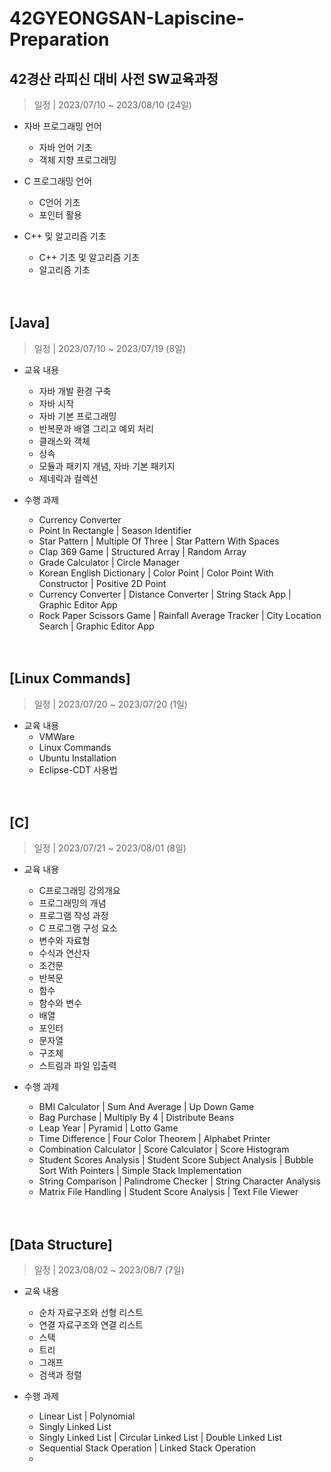 # 42GYEONGSAN-Lapiscine-Preparation
## 42경산 라피신 대비 사전 SW교육과정
> 일정 | 2023/07/10 ~ 2023/08/10 (24일)
- 자바 프로그래밍 언어
  - 자바 언어 기초
  - 객체 지향 프로그래밍

- C 프로그래밍 언어
  - C언어 기초
  - 포인터 활용

- C++ 및 알고리즘 기초
  - C++ 기초 및 알고리즘 기초
  - 알고리즘 기초

　

## [Java]
> 일정 | 2023/07/10 ~ 2023/07/19 (8일)
- 교육 내용
  - 자바 개발 환경 구축
  - 자바 시작
  - 자바 기본 프로그래밍
  - 반복문과 배열 그리고 예외 처리
  - 클래스와 객체
  - 상속
  - 모듈과 패키지 개념, 자바 기본 패키지
  - 제네릭과 컬렉션

- 수행 과제
  - Currency Converter
  - Point In Rectangle | Season Identifier
  - Star Pattern | Multiple Of Three | Star Pattern With Spaces
  - Clap 369 Game | Structured Array | Random Array
  - Grade Calculator | Circle Manager
  - Korean English Dictionary | Color Point | Color Point With Constructor | Positive 2D Point
  - Currency Converter | Distance Converter | String Stack App | Graphic Editor App
  - Rock Paper Scissors Game | Rainfall Average Tracker | City Location Search | Graphic Editor App

　

## [Linux Commands]
> 일정 | 2023/07/20 ~ 2023/07/20 (1일)
- 교육 내용
  - VMWare
  - Linux Commands
  - Ubuntu Installation
  - Eclipse-CDT 사용법

　

## [C]
> 일정 | 2023/07/21 ~ 2023/08/01 (8일)
- 교육 내용
  - C프로그래밍 강의개요
  - 프로그래밍의 개념
  - 프로그램 작성 과정
  - C 프로그램 구성 요소
  - 변수와 자료형
  - 수식과 연산자
  - 조건문
  - 반복문
  - 함수
  - 함수와 변수
  - 배열
  - 포인터
  - 문자열
  - 구조체
  - 스트림과 파일 입출력

- 수행 과제
  - BMI Calculator | Sum And Average | Up Down Game
  - Bag Purchase | Multiply By 4 | Distribute Beans
  - Leap Year | Pyramid | Lotto Game
  - Time Difference | Four Color Theorem | Alphabet Printer
  - Combination Calculator | Score Calculator | Score Histogram
  - Student Scores Analysis | Student Score Subject Analysis | Bubble Sort With Pointers | Simple Stack Implementation
  - String Comparison | Palindrome Checker | String Character Analysis
  - Matrix File Handling | Student Score Analysis | Text File Viewer

　

## [Data Structure]
> 일정 | 2023/08/02 ~ 2023/08/7 (7일)
- 교육 내용
  - 순차 자료구조와 선형 리스트
  - 연결 자료구조와 연결 리스트
  - 스택
  - 트리
  - 그래프
  - 검색과 정렬

- 수행 과제
  - Linear List | Polynomial
  - Singly Linked List
  - Singly Linked List | Circular Linked List | Double Linked List
  - Sequential Stack Operation | Linked Stack Operation
  - 
